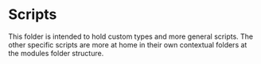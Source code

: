 # Scripts

This folder is intended to hold  custom types and more general scripts. The other specific scripts are more at home in their own contextual folders at the modules folder structure.